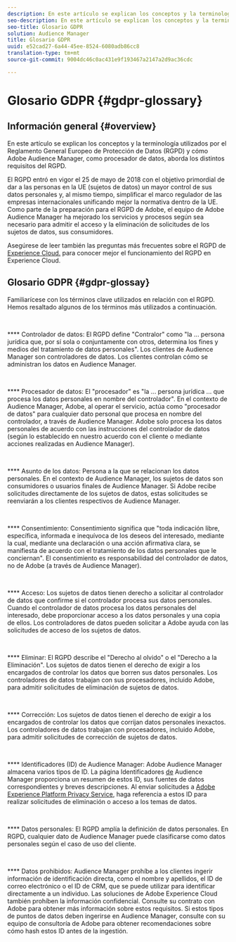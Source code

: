 ```yaml
---
description: En este artículo se explican los conceptos y la terminología utilizados por el Reglamento General Europeo de Protección de Datos (RGPD) y cómo Adobe Audience Manager, como procesador de datos, aborda los distintos requisitos del RGPD.
seo-description: En este artículo se explican los conceptos y la terminología utilizados por el Reglamento General Europeo de Protección de Datos (RGPD) y cómo Adobe Audience Manager, como procesador de datos, aborda los distintos requisitos del RGPD.
seo-title: Glosario GDPR
solution: Audience Manager
title: Glosario GDPR
uuid: e52cad27-6a44-45ee-8524-6080adb86cc8
translation-type: tm+mt
source-git-commit: 9004dc46c0ac431e9f193467a2147a2d9ac36cdc

---
```



# Glosario GDPR {#gdpr-glossary}

## Información general {#overview}

En este artículo se explican los conceptos y la terminología utilizados por el Reglamento General Europeo de Protección de Datos (RGPD) y cómo Adobe Audience Manager, como procesador de datos, aborda los distintos requisitos del RGPD.

El RGPD entró en vigor el 25 de mayo de 2018 con el objetivo primordial de dar a las personas en la UE (sujetos de datos) un mayor control de sus datos personales y, al mismo tiempo, simplificar el marco regulador de las empresas internacionales unificando mejor la normativa dentro de la UE. Como parte de la preparación para el RGPD de Adobe, el equipo de Adobe Audience Manager ha mejorado los servicios y procesos según sea necesario para admitir el acceso y la eliminación de solicitudes de los sujetos de datos, sus consumidores.

Asegúrese de leer también las preguntas más frecuentes sobre el RGPD de [Experience Cloud.](https://www.adobe.io/apis/cloudplatform/gdpr/docs/alldocs.html#!api-specification/markdown/narrative/gdpr/gdpr-faq.md) para conocer mejor el funcionamiento del RGPD en Experience Cloud.

## Glosario GDPR {#gdpr-glossay}

Familiarícese con los términos clave utilizados en relación con el RGPD. Hemos resaltado algunos de los términos más utilizados a continuación.

 

**** Controlador de datos: El RGPD define "Contralor" como "la ... persona jurídica que, por sí sola o conjuntamente con otros, determina los fines y medios del tratamiento de datos personales". Los clientes de Audience Manager son controladores de datos. Los clientes controlan cómo se administran los datos en Audience Manager.

 

**** Procesador de datos: El "procesador" es "la ... persona jurídica ... que procesa los datos personales en nombre del controlador". En el contexto de Audience Manager, Adobe, al operar el servicio, actúa como "procesador de datos" para cualquier dato personal que procesa en nombre del controlador, a través de Audience Manager. Adobe solo procesa los datos personales de acuerdo con las instrucciones del controlador de datos (según lo establecido en nuestro acuerdo con el cliente o mediante acciones realizadas en Audience Manager).

 

**** Asunto de los datos: Persona a la que se relacionan los datos personales. En el contexto de Audience Manager, los sujetos de datos son consumidores o usuarios finales de Audience Manager. Si Adobe recibe solicitudes directamente de los sujetos de datos, estas solicitudes se reenviarán a los clientes respectivos de Audience Manager.

 

**** Consentimiento: Consentimiento significa que "toda indicación libre, específica, informada e inequívoca de los deseos del interesado, mediante la cual, mediante una declaración o una acción afirmativa clara, se manifiesta de acuerdo con el tratamiento de los datos personales que le conciernan". El consentimiento es responsabilidad del controlador de datos, no de Adobe (a través de Audience Manager).

 

**** Acceso: Los sujetos de datos tienen derecho a solicitar al controlador de datos que confirme si el controlador procesa sus datos personales. Cuando el controlador de datos procesa los datos personales del interesado, debe proporcionar acceso a los datos personales y una copia de ellos. Los controladores de datos pueden solicitar a Adobe ayuda con las solicitudes de acceso de los sujetos de datos.

 

**** Eliminar: El RGPD describe el "Derecho al olvido" o el "Derecho a la Eliminación". Los sujetos de datos tienen el derecho de exigir a los encargados de controlar los datos que borren sus datos personales. Los controladores de datos trabajan con sus procesadores, incluido Adobe, para admitir solicitudes de eliminación de sujetos de datos.

 

**** Corrección: Los sujetos de datos tienen el derecho de exigir a los encargados de controlar los datos que corrijan datos personales inexactos. Los controladores de datos trabajan con procesadores, incluido Adobe, para admitir solicitudes de corrección de sujetos de datos.

 

**** Identificadores (ID) de Audience Manager: Adobe Audience Manager almacena varios tipos de ID. La página Identificadores [de](data-privacy-ids.md) Audience Manager proporciona un resumen de estos ID, sus fuentes de datos correspondientes y breves descripciones. Al enviar solicitudes a [Adobe Experience Platform Privacy Service](https://www.adobe.io/apis/experienceplatform/home/services/privacy-service.html), haga referencia a estos ID para realizar solicitudes de eliminación o acceso a los temas de datos.

 

**** Datos personales: El RGPD amplía la definición de datos personales. En RGPD, cualquier dato de Audience Manager puede clasificarse como datos personales según el caso de uso del cliente.

 

**** Datos prohibidos: Audience Manager prohíbe a los clientes ingerir información de identificación directa, como el nombre y apellidos, el ID de correo electrónico o el ID de CRM, que se puede utilizar para identificar directamente a un individuo. Las soluciones de Adobe Experience Cloud también prohíben la información confidencial. Consulte su contrato con Adobe para obtener más información sobre estos requisitos. Si estos tipos de puntos de datos deben ingerirse en Audience Manager, consulte con su equipo de consultoría de Adobe para obtener recomendaciones sobre cómo hash estos ID antes de la ingestión.
